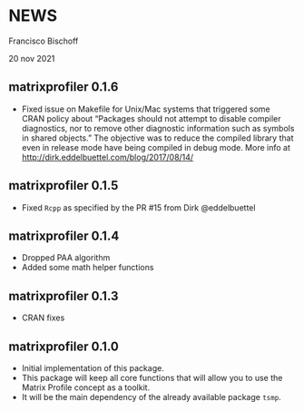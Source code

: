 NEWS
================
Francisco Bischoff

20 nov 2021

<!-- NEWS.md is generated from NEWS.Rmd. Please edit that file -->

## matrixprofiler 0.1.6

-   Fixed issue on Makefile for Unix/Mac systems that triggered some
    CRAN policy about “Packages should not attempt to disable compiler
    diagnostics, nor to remove other diagnostic information such as
    symbols in shared objects.” The objective was to reduce the compiled
    library that even in release mode have being compiled in debug mode.
    More info at <http://dirk.eddelbuettel.com/blog/2017/08/14/>

## matrixprofiler 0.1.5

-   Fixed `Rcpp` as specified by the PR \#15 from Dirk @eddelbuettel

## matrixprofiler 0.1.4

-   Dropped PAA algorithm
-   Added some math helper functions

## matrixprofiler 0.1.3

-   CRAN fixes

## matrixprofiler 0.1.0

-   Initial implementation of this package.
-   This package will keep all core functions that will allow you to use
    the Matrix Profile concept as a toolkit.
-   It will be the main dependency of the already available package
    `tsmp`.
